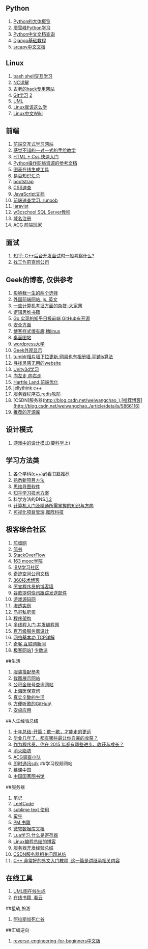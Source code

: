 Python
---
1. [Python的大体概览](http://codingpy.com/article/python-ecosystem-introduction])
2. [廖雪峰Python学习](http://www.liaoxuefeng.com/)
3. [Python中文文档查询](http://python.usyiyi.cn/)
4. [Django基础教程](http://www.ziqiangxuetang.com/django/django-tutorial.html)
5. [srcapy中文文档](http://scrapy-chs.readthedocs.org/zh_CN/0.24/intro/tutorial.html)

Linux
---
1. [bash shell交互学习](http://book.hubwiz.com/557917de6a1625129c3ee47e)
2. [NC详解](http://blog.sina.com.cn/s/blog_a39910330101fz7u.html)
3. [古老的hack专用网站](http://www.try2hack.nl/)
4. [Git学习](http://backlogtool.com/git-guide/cn/stepup/stepup1_1.html) [2](http://www.jikexueyuan.com/course/479.html?hmsr=cnb_c2_git_0123)
5. [UML](http://blog.csdn.net/tianhai110/article/details/6339565)
6. [Linux就该这么学](http://www.linuxprobe.com/chapter-00/)
7. [Linux中文Wiki](http://wiki.ubuntu.com.cn/%E9%A6%96%E9%A1%B5)

前端
--
1. [前端交互式学习网站](http://www.hubwiz.com/course/?page=3&type=all&sort=1)
2. [感觉不错的一对一式的手绘教学](http://www.lanqb.com/manga.html#7thpage)
3. [HTML + Css 快速入门](http://www.imooc.com/view/9)
4. [Python操作网络资源的参考文档](https://docs.python.org/3/howto/urllib2.html)
5. [图表在线生成工具](https://cacoo.com/lang/zh_cn/;JSESSIONID=1B5BCA501DF2072FD8F1D5039D46F81D-c1.13)
6. [易百知识汇总](http://www.yiibai.com/)
7. [bootstrap](http://getbootstrap.com/)
8. [CSS速查](http://www.lvyestudy.com/les_cj/css_list.aspx)
9. [JavaScript文档](https://developer.mozilla.org/zh-CN/docs/Web/JavaScript)
10. [前端速查学习..runoob](http://www.runoob.com/)
11. [laravist](https://laravist.com/)
12. [w3cschool SQL Server教程](http://www.w3school.com.cn/sql/sql_insert.asp)
13. [域名注册](http://www.domainideasgenerator.com/)
14. [ACG 前端玩家](https://www.mokeyjay.com/)

面试
---
1. [知乎: C++后台开发面试时一般考察什么?](http://www.zhihu.com/question/34574154#answer-24630259)
2. [找工作前查询公司](https://www.sgs.gov.cn/)

Geek的博客, 仅供参考
---
1. [影响我一生的两个选择](http://yanyiwu.com/)
2. [外国前端网站, js, 英文](https://news.ycombinator.com/)
3. [一些计算机考证方面的杂技-大家网](http://www.topsage.com//computer/)
4. [逻辑思维书籍](http://zhuanlan.zhihu.com/hibetterme/20426476)
5. [Go 实现的知乎日报前端,GitHub有开源](http://zhihudaily.ahorn.me/)
6. [安全方面](http://wiki.leavesongs.com/)
7. [博客样式很有趣,撸linux](http://www.lulinux.com/page/1)
8. [桌面图站](http://www.desktopography.net/)
9. [wordpress大学](http://www.wpdaxue.com/)
10. [Geek外观显示](http://geektyper.com/)
11. [tumblr相片墙下拉更新,网易也有相册墙,平铺js算法](https://www.tumblr.com/explore/trending)
12. [寻找灵感无用的website](http://www.theuselessweb.com/)
13. [Unity3d学习](http://www.cnblogs.com/unity3dqishituan/p/3989909.html)
14. [向左走,向右走](http://dengo.org/archives/932)
15. [Harttle Land,前端优化](http://harttle.com/)
16. [jellythink c++](http://www.jellythink.com/)
17. [服务器程序员,redis攻防](http://www.cnblogs.com/red-code/)
18. [CSDN]服务器(http://blog.csdn.net/weiwangchao_),[推荐博客](http://blog.csdn.net/weiwangchao_/article/details/5866116)
19. [推荐的开源库](http://blog.csdn.net/weiwangchao_/article/details/52675869)

设计模式
---
1. [游戏中的设计模式(要科学上)](http://gameprogrammingpatterns.com/)


学习方法类
---
1. [各个学科(c++)必看书籍推荐](http://bestcbooks.com/recommended-cpp-books/)
2. [熟悉新项目方法](http://v2ex.com/t/245653)
3. [思维导图软件](http://zhidao.baidu.com/link?url=G1wEvkjjNVI--ppSJ57ojxWcFlnO2U-VU9NL7hD2L0wx3cyUebU-EeMXEv_tZ3c_OqlmKjQXBMBZZbfRZ_R24K)
4. [知乎学习技术方案](http://zhuanlan.zhihu.com/phodal/20436712)
5. 科学方法的DNS.[1](http://ccta.pw/),[2](http://dns.sspanda.com/)
6. [计算机入门及精通所需掌握的知识与方向](https://medium.com/@hitony/hit-cs-3bb5a774f754#.t5m57co6l)
7. [可视化项目管理,雁阵科技](https://app.geeseteam.com/)

极客综合社区
---
1. [煎蛋网](http://jandan.net/)
2. [简书](http://www.jianshu.com/)
3. [StackOverFlow](http://stackoverflow.com/)
4. [163 mooc学院](http://www.icourse163.org/)
5. [IBM学习社区](https://www.ibm.com/developerworks/cn/)
6. [奇迹空间公司文档](http://blog.qiji.tech/)
7. [360技术博客](http://blogs.360.cn/)
8. [厉害程序员的博客墙](http://blogwall.us/)
9. [谷歌提供快讯跟踪发送邮件](https://www.google.com/alerts?hl=zh-CN#1:12)
10. [游戏源码网](http://www.9miao.com/)
11. [渗透实例](http://pnig0s1992.blog.51cto.com/393390/768717/)
12. [鸟哥私房菜](http://vbird.dic.ksu.edu.tw/linux_basic/linux_basic.php)
13. [程序架构](http://blog.csdn.net/caisini_vc/article/category/1422389)
14. [多线程入门](https://www.zhihu.com/question/19884663).[并发编程网](http://ifeve.com/)
15. [百万级服务器设计](http://blog.csdn.net/tspangle/article/details/38367499)
16. [网络基本功,TCP详解](https://community.emc.com/message/842879#842879)
17. [奇客,互联网新闻](http://www.solidot.org/)
18. [极客网站1](http://www.ifanr.com/) [少数派](http://sspai.com/)

##生活
1. [服装搭配参考](http://wear.jp/brand/detail.html?brand_id=1095&pagesize=40&pageno=2)
2. [截图展示网站](http://mopicer.com/)
3. [公积金账号查询网站](http://www.shgjj.com/html/zyxw/85597.html)
4. [上海医保查询](http://ybj.sh.gov.cn/xxcx/grxx_ptlg.jsp?lm=0)
5. [真实辛酸的生活](http://www.dutype.com/)
6. [方便听歌的GitHub](https://github.com/listen1/listen1)\
7. [安卓应用](http://m.coolapk.com/)

##人生经验总结
1. [十年总结-开篇：歇一歇，才能走的更远](http://blog.csdn.net/jinxfei/article/details/4164693)
2. [毕业几年了，都有哪些最让你自豪的收获？](https://www.v2ex.com/t/257149)
3. [作为程序员，你在 2015 年都有哪些进步、收获与成长？](https://www.zhihu.com/question/39028184)
4. [消灭脂肪](http://www.luexiao.com/groups/21)
5. [ACG调查小队](http://acg12.com/)
6. [即时通讯sdk](http://www.rongcloud.cn/features)
##学习视频网站 
1. [慕课中国](http://www.mooc.cn/)
2. [中国国家图书馆](http://www.nlc.gov.cn/)

##服务器
1. [笔记](http://www.cppblog.com/ming81/category/15288.html)
2. [LeetCode](https://leetcode.com/)
3. [sublime text 使用](http://lucifr.com/2011/08/31/sublime-text-2-tricks-and-tips/)
4. [蛮牛](http://www.nowcoder.com/questionCenter)
5. [PM 书籍](https://www.careercup.com/)
6. [微软数据库文档](https://technet.microsoft.com/zh-cn/library/ms188048%28v=sql.110%29.aspx)
7. [Lua学习,什么是寄存器](https://techsingular.org/)
8. [Linux编程总结的博客](http://www.programlife.net/)
9. [服务器开发经验总结](http://www.cnblogs.com/zxtp/p/5001356.html)
10. [CSDN服务器相关问题总结](http://blog.csdn.net/apengjiang/article/list/1)
11. [C++ 非常好的外文入门教程, 这一篇是讲继承相关内容](https://isocpp.org/wiki/faq/strange-inheritance#calling-virtuals-from-ctors)

## 在线工具
1. [UML图在线生成](https://www.processon.com/diagrams#)
2. [在线书籍, 看云](http://www.kancloud.cn/)

##星轨,旅游
1. [阿拉斯加死亡谷](http://www.mafengwo.cn/poi/5504789.html?mfw_chid=2676)

##汇编逆向
1. [reverse-engineering-for-beginners中文版](https://github.com/veficos/reverse-engineering-for-beginners)